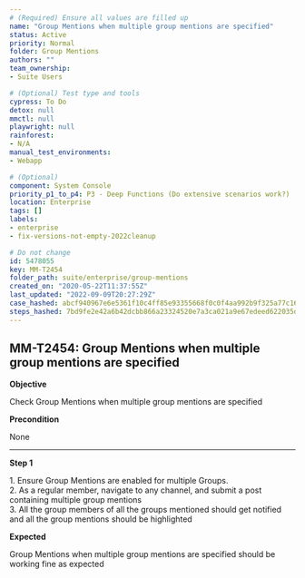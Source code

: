 ```yaml
---
# (Required) Ensure all values are filled up
name: "Group Mentions when multiple group mentions are specified"
status: Active
priority: Normal
folder: Group Mentions
authors: ""
team_ownership: 
- Suite Users

# (Optional) Test type and tools
cypress: To Do
detox: null
mmctl: null
playwright: null
rainforest: 
- N/A
manual_test_environments: 
- Webapp

# (Optional)
component: System Console
priority_p1_to_p4: P3 - Deep Functions (Do extensive scenarios work?)
location: Enterprise
tags: []
labels: 
- enterprise
- fix-versions-not-empty-2022cleanup

# Do not change
id: 5478055
key: MM-T2454
folder_path: suite/enterprise/group-mentions
created_on: "2020-05-22T11:37:55Z"
last_updated: "2022-09-09T20:27:29Z"
case_hashed: abcf940967e6e5361f10c4ff85e93355668f0c0f4aa992b9f325a77c16f6d4107b3143bd11175487527b08cf76fd254a
steps_hashed: 7bd9fe2e42a6b42dcbb866a23324520e7a3ca021a9e67edeed622035d69c65c105ea201441696ebf7b24d6e07072935e
---
```


## MM-T2454: Group Mentions when multiple group mentions are specified

**Objective**

Check Group Mentions when multiple group mentions are specified

**Precondition**

None

---

**Step 1**

1\. Ensure Group Mentions are enabled for multiple Groups.\
2\. As a regular member, navigate to any channel, and submit a post containing multiple group mentions\
3\. All the group members of all the groups mentioned should get notified and all the group mentions should be highlighted

**Expected**

Group Mentions when multiple group mentions are specified should be working fine as expected

